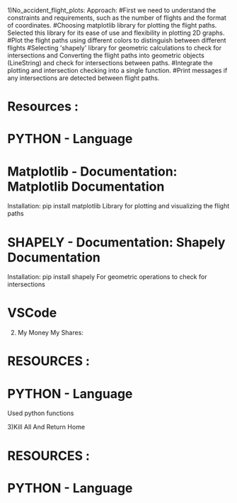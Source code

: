 1)No_accident_flight_plots:
Approach:
#First we need to understand the constraints and requirements, such as the number of flights and the format of coordinates.
#Choosing matplotlib library for plotting the flight paths. Selected this library for its ease of use and flexibility in plotting 2D graphs.
#Plot the flight paths using different colors to distinguish between different flights
#Selecting 'shapely' library for geometric calculations to check for intersections and Converting the flight paths into geometric objects (LineString) and check for intersections between paths.
#Integrate the plotting and intersection checking into a single function.
#Print messages if any intersections are detected between flight paths.
# Resources :
# PYTHON - Language
# Matplotlib -  Documentation: Matplotlib Documentation
  Installation: pip install matplotlib
  Library for plotting and visualizing the flight paths
# SHAPELY - Documentation: Shapely Documentation
  Installation: pip install shapely
  For geometric operations to check for intersections
# VSCode

2) My Money My Shares:
# RESOURCES :
# PYTHON - Language 
Used python functions

3)Kill All And Return Home
# RESOURCES :
# PYTHON - Language 
